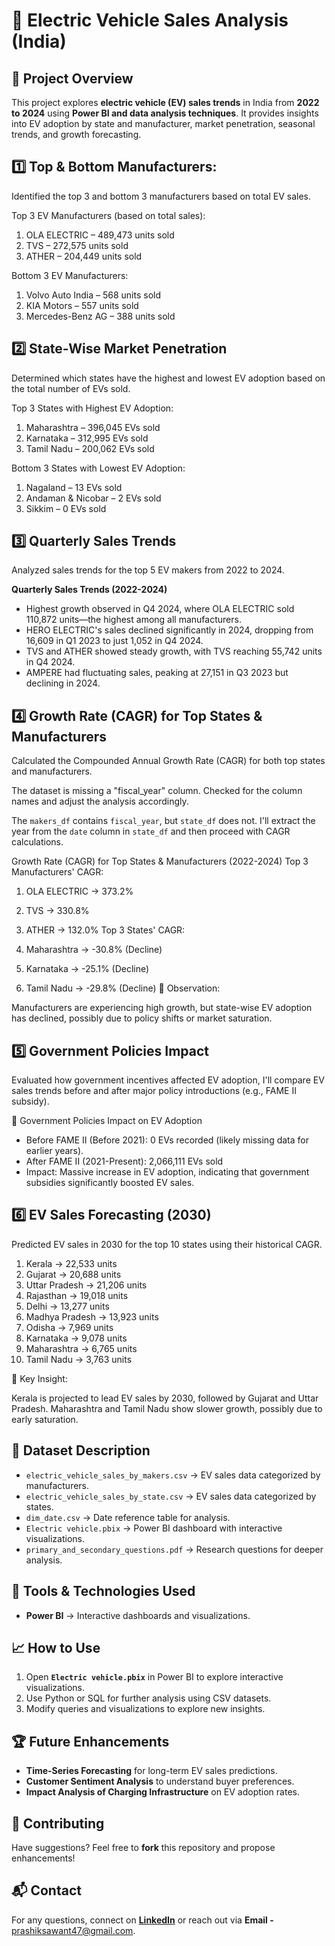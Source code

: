 # 🚗 Electric Vehicle Sales Analysis (India)  

## 📌 Project Overview  
This project explores **electric vehicle (EV) sales trends** in India from **2022 to 2024** using **Power BI and data analysis techniques**. It provides insights into EV adoption by state and manufacturer, market penetration, seasonal trends, and growth forecasting.  

## 1️⃣ Top & Bottom Manufacturers: 

Identified the top 3 and bottom 3 manufacturers based on total EV sales.

Top 3 EV Manufacturers (based on total sales):
1. OLA ELECTRIC – 489,473 units sold
2. TVS – 272,575 units sold
3. ATHER – 204,449 units sold

Bottom 3 EV Manufacturers:
1. Volvo Auto India – 568 units sold
2. KIA Motors – 557 units sold
3. Mercedes-Benz AG – 388 units sold


## 2️⃣ State-Wise Market Penetration

Determined which states have the highest and lowest EV adoption based on the total number of EVs sold. ​​

Top 3 States with Highest EV Adoption:
1. Maharashtra – 396,045 EVs sold
2. Karnataka – 312,995 EVs sold
3. Tamil Nadu – 200,062 EVs sold

Bottom 3 States with Lowest EV Adoption:
1. Nagaland – 13 EVs sold
2. Andaman & Nicobar – 2 EVs sold
3. Sikkim – 0 EVs sold


## 3️⃣ Quarterly Sales Trends
Analyzed sales trends for the top 5 EV makers from 2022 to 2024. ​​

**Quarterly Sales Trends (2022-2024)**
- Highest growth observed in Q4 2024, where OLA ELECTRIC sold 110,872 units—the highest among all manufacturers.
- HERO ELECTRIC's sales declined significantly in 2024, dropping from 16,609 in Q1 2023 to just 1,052 in Q4 2024.
- TVS and ATHER showed steady growth, with TVS reaching 55,742 units in Q4 2024.
- AMPERE had fluctuating sales, peaking at 27,151 in Q3 2023 but declining in 2024.


## 4️⃣ Growth Rate (CAGR) for Top States & Manufacturers
Calculated the Compounded Annual Growth Rate (CAGR) for both top states and manufacturers. ​​

The dataset is missing a "fiscal_year" column. Checked for the column names and adjust the analysis accordingly. ​​

The `makers_df` contains `fiscal_year`, but `state_df` does not. I'll extract the year from the `date` column in `state_df` and then proceed with CAGR calculations. ​​

Growth Rate (CAGR) for Top States & Manufacturers (2022-2024)
Top 3 Manufacturers' CAGR:

1. OLA ELECTRIC → 373.2%
2. TVS → 330.8%
3. ATHER → 132.0%
Top 3 States' CAGR:

1. Maharashtra → -30.8% (Decline)
2. Karnataka → -25.1% (Decline)
3. Tamil Nadu → -29.8% (Decline)
🚨 Observation:

Manufacturers are experiencing high growth, but state-wise EV adoption has declined, possibly due to policy shifts or market saturation.


## 5️⃣ Government Policies Impact
Evaluated how government incentives affected EV adoption, I'll compare EV sales trends before and after major policy introductions (e.g., FAME II subsidy).​​

🚨 Government Policies Impact on EV Adoption

- Before FAME II (Before 2021): 0 EVs recorded (likely missing data for earlier years).
- After FAME II (2021-Present): 2,066,111 EVs sold
- Impact: Massive increase in EV adoption, indicating that government subsidies significantly boosted EV sales.


## 6️⃣ EV Sales Forecasting (2030)
Predicted EV sales in 2030 for the top 10 states using their historical CAGR. ​​

1. Kerala → 22,533 units
2. Gujarat → 20,688 units
3. Uttar Pradesh → 21,206 units
4. Rajasthan → 19,018 units
5. Delhi → 13,277 units
6. Madhya Pradesh → 13,923 units
7. Odisha → 7,969 units
8. Karnataka → 9,078 units
9. Maharashtra → 6,765 units
10. Tamil Nadu → 3,763 units


🚀 Key Insight:

Kerala is projected to lead EV sales by 2030, followed by Gujarat and Uttar Pradesh.
Maharashtra and Tamil Nadu show slower growth, possibly due to early saturation.


## 📂 Dataset Description  
- `electric_vehicle_sales_by_makers.csv` → EV sales data categorized by manufacturers.  
- `electric_vehicle_sales_by_state.csv` → EV sales data categorized by states.  
- `dim_date.csv` → Date reference table for analysis.  
- `Electric vehicle.pbix` → Power BI dashboard with interactive visualizations.  
- `primary_and_secondary_questions.pdf` → Research questions for deeper analysis.  

## 🚀 Tools & Technologies Used  
- **Power BI** → Interactive dashboards and visualizations.  

## 📈 How to Use  
1. Open **`Electric vehicle.pbix`** in Power BI to explore interactive visualizations.  
2. Use Python or SQL for further analysis using CSV datasets.  
3. Modify queries and visualizations to explore new insights.  

## 🏆 Future Enhancements  
- **Time-Series Forecasting** for long-term EV sales predictions.  
- **Customer Sentiment Analysis** to understand buyer preferences.  
- **Impact Analysis of Charging Infrastructure** on EV adoption rates.  

## 🤝 Contributing  
Have suggestions? Feel free to **fork** this repository and propose enhancements!  

## 📬 Contact  
For any questions, connect on **[LinkedIn](www.linkedin.com/in/prashik-sawant-ds)** or reach out via **Email -** prashiksawant47@gmail.com.  
